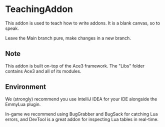 # TeachingAddon
This addon is used to teach how to write addons. It is a blank canvas, so to speak.

Leave the Main branch pure, make changes in a new branch.

## Note

This addon is built on-top of the Ace3 framework. The "Libs" folder contains Ace3 and all of its modules.

## Environment
We (strongly) recommend you use IntelliJ IDEA for your IDE alongside the EmmyLua plugin.

In-game we recommend using BugGrabber and BugSack for catching Lua errors, and DevTool is a great addon for inspecting Lua tables in real-time.